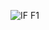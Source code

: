 ![IF F1](https://github.com/arcadiadevs/infiniteforge-issues/assets/29690431/fdc9b9da-d233-47c4-8d5e-a0beede5dcd4)
